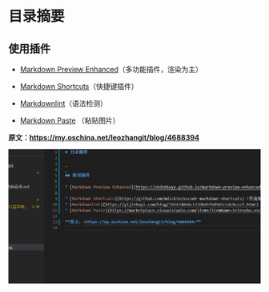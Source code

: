 # 目录摘要

## 使用插件

* [Markdown Preview Enhanced](https://shd101wyy.github.io/markdown-preview-enhanced/#/zh-cn/)（多功能插件，渲染为主）

* [Markdown Shortcuts](https://github.com/mdickin/vscode-markdown-shortcuts)（快捷键插件）
* [Markdownlint](https://yijiebuyi.com/blog/79347d0e8c1739bd1f9d9d7c1dcbcccf.html)（语法检测）
* [Markdown Paste](https://marketplace.visualstudio.com/items?itemName=telesoho.vscode-markdown-paste-image) （粘贴图片）

**原文：<https://my.oschina.net/leozhangit/blog/4688394>**

![测试图片](/assets/images/2020-11-25-16-53-59.png)
